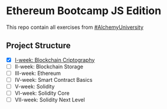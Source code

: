 # Ethereum Bootcamp JS Edition
This repo contain all exercises from [#AlchemyUniversity](https://university.alchemy.com/)

## Project Structure
- [x] [I-week: Blockchain Criptography](./projects/I-week/)
- [ ] II-week: Blockchain Storage
- [ ] III-week: Ethereum
- [ ] IV-week: Smart Contract Basics
- [ ] V-week: Solidity
- [ ] VI-week: Solidity Core
- [ ] VII-week: Solidity Next Level
